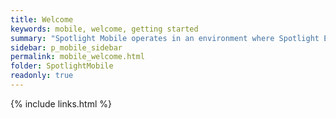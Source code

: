 ```yaml
---
title: Welcome
keywords: mobile, welcome, getting started
summary: "Spotlight Mobile operates in an environment where Spotlight Enterprise, Spotlight on SQL Server and / or Spotlight on Oracle is installed. Use Spotlight Mobile to monitor your Spotlight connections remotely via your mobile device. Spotlight Mobile features include a heat map, alarms list, alarm details and the ability to snooze and acknowledge alarms."
sidebar: p_mobile_sidebar
permalink: mobile_welcome.html
folder: SpotlightMobile
readonly: true
---
```


{% include links.html %}
